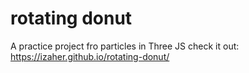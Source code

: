 # rotating donut
 
A practice project fro particles in Three JS
check it out: https://izaher.github.io/rotating-donut/
